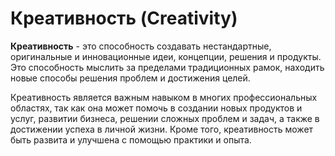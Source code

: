 # Креативность (Creativity)

**Креативность** - это способность создавать нестандартные, оригинальные и инновационные идеи, концепции, решения и продукты. Это способность мыслить за пределами традиционных рамок, находить новые способы решения проблем и достижения целей.

Креативность является важным навыком в многих профессиональных областях, так как она может помочь в создании новых продуктов и услуг, развитии бизнеса, решении сложных проблем и задач, а также в достижении успеха в личной жизни. Кроме того, креативность может быть развита и улучшена с помощью практики и опыта.
